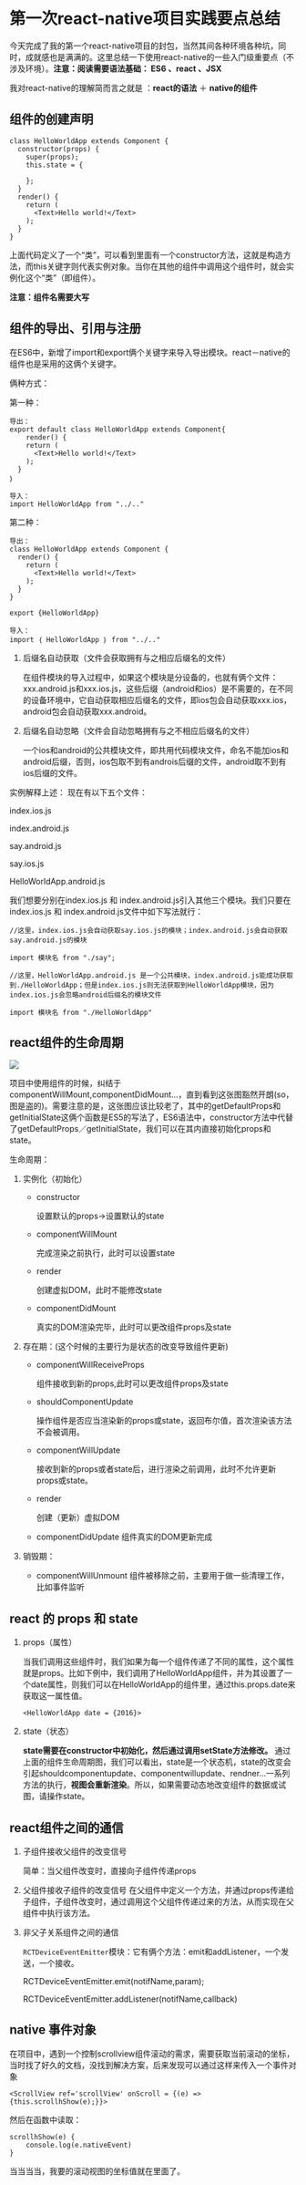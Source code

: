 # 第一次react-native项目实践要点总结

今天完成了我的第一个react-native项目的封包，当然其间各种环境各种坑，同时，成就感也是满满的。这里总结一下使用react-native的一些入门级重要点（不涉及环境）。**注意：阅读需要语法基础： ES6 、react 、JSX**

我对react-native的理解简而言之就是 ：**react的语法** ＋ **native的组件**

## 组件的创建声明
```
class HelloWorldApp extends Component {
  constructor(props) {
  	super(props);
    this.state = {
  
    };
  }
  render() {
    return (
      <Text>Hello world!</Text>
    );
  }
}
```
上面代码定义了一个“类”，可以看到里面有一个constructor方法，这就是构造方法，而this关键字则代表实例对象。当你在其他的组件中调用这个组件时，就会实例化这个“类”（即组件）。

**注意：组件名需要大写**

## 组件的导出、引用与注册
在ES6中，新增了import和export俩个关键字来导入导出模块。react－native的组件也是采用的这俩个关键字。

俩种方式：

第一种：

```
导出：
export default class HelloWorldApp extends Component{
	render() {
    return (
      <Text>Hello world!</Text>
    );
  }
｝

导入：
import HelloWorldApp from "../.."
```

第二种：

```
导出：
class HelloWorldApp extends Component {
  render() {
    return (
      <Text>Hello world!</Text>
    );
  }
}

export {HelloWorldApp}

导入：
import ｛ HelloWorldApp ｝ from "../.."

```

1. 后缀名自动获取（文件会获取拥有与之相应后缀名的文件）

	在组件模块的导入过程中，如果这个模块是分设备的，也就有俩个文件：xxx.android.js和xxx.ios.js，这些后缀（android和ios）是不需要的，在不同的设备环境中，它自动获取相应后缀名的文件，即ios包会自动获取xxx.ios，android包会自动获取xxx.android。

2. 后缀名自动忽略（文件会自动忽略拥有与之不相应后缀名的文件）

	一个ios和android的公共模块文件，即共用代码模块文件，命名不能加ios和android后缀，否则，ios包取不到有androis后缀的文件，android取不到有ios后缀的文件。


实例解释上述：
现在有以下五个文件：

index.ios.js 
 
index.android.js

say.android.js

say.ios.js

HelloWorldApp.android.js   

我们想要分别在index.ios.js 和 index.android.js引入其他三个模块。我们只要在index.ios.js 和 index.android.js文件中如下写法就行：

```
//这里，index.ios.js会自动获取say.ios.js的模块；index.android.js会自动获取say.android.js的模块

import 模块名 from "./say";

//这里，HelloWorldApp.android.js 是一个公共模块，index.android.js能成功获取到./HelloWorldApp；但是index.ios.js则无法获取到HelloWorldApp模块，因为index.ios.js会忽略android后缀名的模块文件

import 模块名 from "./HelloWorldApp"
```


## react组件的生命周期

![](https://raw.githubusercontent.com/bigdots/blog/master/images/201601/react-component.jpg)

项目中使用组件的时候，纠结于componentWillMount,componentDidMount...，直到看到这张图豁然开朗(so，图是盗的)。需要注意的是，这张图应该比较老了，其中的getDefaultProps和
getInitialState这俩个函数是ES5的写法了，ES6语法中，constructor方法中代替了getDefaultProps／getInitialState，我们可以在其内直接初始化props和state。

生命周期：

1. 实例化（初始化）
	- constructor

		设置默认的props->设置默认的state
	- componentWillMount
		
		完成渲染之前执行，此时可以设置state
		
	- render

		创建虚拟DOM，此时不能修改state
		
	- componentDidMount

		真实的DOM渲染完毕，此时可以更改组件props及state

2. 存在期：(这个时候的主要行为是状态的改变导致组件更新)
	- componentWillReceiveProps

		组件接收到新的props,此时可以更改组件props及state
		
	- shouldComponentUpdate

		操作组件是否应当渲染新的props或state，返回布尔值，首次渲染该方法不会被调用。
		
	- componentWillUpdate

		接收到新的props或者state后，进行渲染之前调用，此时不允许更新props或state。
		
	- render

		创建（更新）虚拟DOM
		
	- componentDidUpdate
	 组件真实的DOM更新完成
	 
3. 销毁期：
	- componentWillUnmount
	组件被移除之前，主要用于做一些清理工作，比如事件监听


## react 的 props 和 state

1. props（属性）

	当我们调用这些组件时，我们如果为每一个组件传递了不同的属性，这个属性就是props。比如下例中，我们调用了HelloWorldApp组件，并为其设置了一个date属性，则我们可以在HelloWorldApp的组件里，通过this.props.date来获取这一属性值。
	```
	<HelloWorldApp date = {2016}>
	```

2. state（状态）

	**state需要在constructor中初始化，然后通过调用setState方法修改。**
	通过上面的组件生命周期图，我们可以看出，state是一个状态机，state的改变会引起shouldcomponentupdate、componentwillupdate、rendner...一系列方法的执行，**视图会重新渲染**。所以，如果需要动态地改变组件的数据或试图，请操作state。


## react组件之间的通信  

1. 子组件接收父组件的改变信号

	简单：当父组件改变时，直接向子组件传递props
	
2. 父组件接收子组件的改变信号
	在父组件中定义一个方法，并通过props传递给子组件，子组件改变时，通过调用这个父组件传递过来的方法，从而实现在父组件中执行该方法。
	
3. 非父子关系组件之间的通信

	`RCTDeviceEventEmitter`模块：它有俩个方法：emit和addListener，一个发送，一个接收。
	
	RCTDeviceEventEmitter.emit(notifName,param);
	
	RCTDeviceEventEmitter.addListener(notifName,callback)
	

## native 事件对象

在项目中，遇到一个控制scrollview组件滚动的需求，需要获取当前滚动的坐标，当时找了好久的文档，没找到解决方案，后来发现可以通过这样来传入一个事件对象

```
<ScrollView ref='scrollView' onScroll = {(e) => {this.scrollhShow(e);}}>
```

然后在函数中读取：

```
scrollhShow(e) {
	console.log(e.nativeEvent)
}
```
当当当当，我要的滚动视图的坐标值就在里面了。
